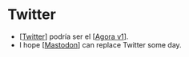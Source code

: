# Twitter
- [[Twitter]] podría ser el [[Agora v1]].
- I hope [[Mastodon]] can replace Twitter some day.

[//begin]: # "Autogenerated link references for markdown compatibility"
[Twitter]: twitter.md "Twitter"
[Agora v1]: agora-v1.md "Agora V1"
[Mastodon]: mastodon.md "Mastodon"
[//end]: # "Autogenerated link references"